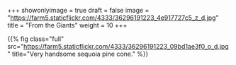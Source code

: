 +++
showonlyimage = true
draft = false
image = "https://farm5.staticflickr.com/4333/36296191223_4e917727c5_z_d.jpg"
title = "From the Giants"
weight = 10
+++

{{% fig class="full" src="https://farm5.staticflickr.com/4333/36296191223_09bd1ae3f0_o_d.jpg" title="Very handsome sequoia pine cone." %}}
